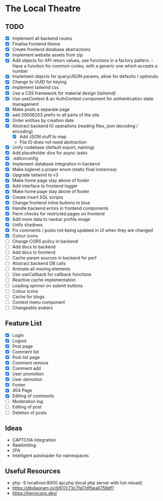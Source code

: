 # The Local Theatre

## TODO

- [x] Implement all backend routes
- [x] Finalise frontend theme
- [x] Create frontend database abstractions
- [x] Implement website assets from zip
- [x] Add objects for API return values, use functions in a factory pattern. - Have a function for common codes, with a
  generic one which accepts a number
- [x] Implement objects for query/JSON params, allow for defaults / optionals
- [x] Change to UUID for keying
- [x] Implement tailwind css
- [x] Use a CSS framework for material design (tailwind)
- [x] Use useContext & an AuthContext component for authentication state management
- [x] Make posts a separate page
- [x] add 20006203 prefix to all parts of the site
- [x] Order entities by creation date
- [x] Abstract backend IO operations (reading files, json decoding / encoding)
  - [x] Add JSON stuff to map
  - File IO does not need abstraction
- [x] Unify codebase (default export, naming)
- [x] Add placeholder divs for async tasks
- [x] .editorconfig
- [x] Implement database integration in backend
- [x] Make loglevel a proper enum (static final instances)
- [x] Upgrade tailwind to v3
- [x] Make home page stay above of footer
- [x] Add interface to frontend logger
- [x] Make home page stay above of footer
- [x] Create insert SQL scripts
- [x] Change frontend inline buttons to blue
- [x] Handle backend errors in frontend components
- [x] Perm checks for restricted pages on frontend
- [x] Add more data to navbar profile image
- [x] Unify shadows
- [x] Fix comments / posts not being updated in UI when they are changed 
- [x] Colour icons
- [ ] Change CORS policy in backend
- [ ] Add docs to backend
- [ ] Add docs to frontend
- [ ] Cache param sources in backend for perf
- [ ] Abstract backend DB calls
- [ ] Animate all moving elements
- [ ] Use useCallback for callback functions
- [ ] Reactive cache implementation
- [ ] Loading spinner on submit buttons
- [ ] Colour icons
- [ ] Cache for blogs
- [ ] Context menu component
- [ ] Changeable avatars

## Feature List 
- [x] Login
- [x] Logout
- [x] Post page
- [x] Comment list
- [x] Post list page
- [x] Comment remove
- [x] Comment add
- [x] User promotion
- [x] User demotion
- [x] Footer
- [x] 404 Page
- [x] Editing of comments
- [ ] Moderation log
- [ ] Editing of post
- [ ] Deletion of posts 

## Ideas

- CAPTCHA integration
- Ratelimiting
- 2FA
- Intelligent autoloader for namespaces

## Useful Resources

- php -S localhost:8000 api.php (local php server with hot reload)
- https://dbdiagram.io/d/617c73c7fa17df5ea6759df1
- https://heroicons.dev/

